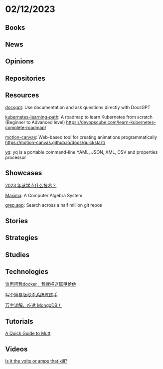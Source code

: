 # 02/12/2023

## Books

## News

## Opinions

## Repositories

## Resources
[docsgpt](https://github.com/arc53/docsgpt): Use documentation and ask questions directly with DocsGPT

[kubernetes-learning-path](https://github.com/techiescamp/kubernetes-learning-path): A roadmap to learn Kubernetes from scratch (Beginner to Advanced level) https://devopscube.com/learn-kubernetes-complete-roadmap/

[motion-canvas](https://github.com/motion-canvas/motion-canvas): Web-based tool for creating animations programmatically https://motion-canvas.github.io/docs/quickstart/

[yq](https://github.com/mikefarah/yq): yq is a portable command-line YAML, JSON, XML, CSV and properties processor

## Showcases
[2023 年该学点什么技术？](https://mp.weixin.qq.com/s/ALlUAA6_zXBfXrYQaeMv4w)

[Maxima](https://maxima.sourceforge.io/): A Computer Algebra System

[grep.app](https://grep.app/): Search across a half million git repos

## Stories

## Strategies

## Studies

## Technologies
[谁再问我docker，我就把这篇甩给他](https://mp.weixin.qq.com/s/8dhHZqC5NegYSOT3EvRKTw)

[写个简易版秒杀系统练练手](https://mp.weixin.qq.com/s/ogx1MAUH0-RTsdWQG2N5CA)

[万字详解，吃透 MongoDB！](https://zhuanlan.zhihu.com/p/601669117)

## Tutorials
[A Quick Guide to Mutt](https://srobb.net/mutt.html)

## Videos
[Is it the volts or amps that kill?](https://www.youtube.com/watch?v=BGD-oSwJv3E)

